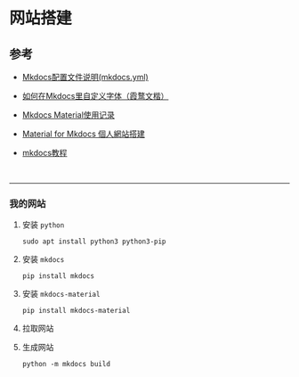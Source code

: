 # 网站搭建

## 参考

* [Mkdocs配置文件说明(mkdocs.yml)](https://blog.csdn.net/m0_63203517/article/details/129765689)

* [如何在Mkdocs里自定义字体（霞鹜文楷）](https://blog.csdn.net/m0_63203517/article/details/131946304)

* [Mkdocs Material使用记录](https://shafish.cn/blog/mkdocs/)

* [Material for Mkdocs 個人網站搭建](https://herointene.github.io/tech/mkdocsbuild/)

* [mkdocs教程](https://wcowin.work/tag.html#mkdocs)

<br>

---

### 我的网站

1. 安装 `python`

    ```shell
    sudo apt install python3 python3-pip
    ```

2. 安装 `mkdocs`

    ```shell
    pip install mkdocs
    ```

3. 安装 `mkdocs-material`

    ```shell
    pip install mkdocs-material
    ```

4. 拉取网站

5. 生成网站

    ```shell
    python -m mkdocs build
    ```